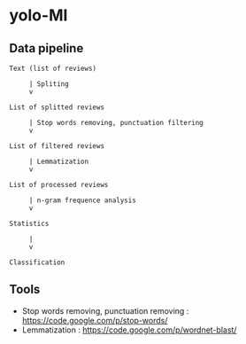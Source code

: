 yolo-MI
=======

Data pipeline
-------------

```
Text (list of reviews)

     | Spliting
     v

List of splitted reviews

     | Stop words removing, punctuation filtering
     v

List of filtered reviews

     | Lemmatization
     v

List of processed reviews

     | n-gram frequence analysis 
     v

Statistics

     | 
     v

Classification
```

Tools
-----

- Stop words removing, punctuation removing : <https://code.google.com/p/stop-words/>
- Lemmatization : <https://code.google.com/p/wordnet-blast/>